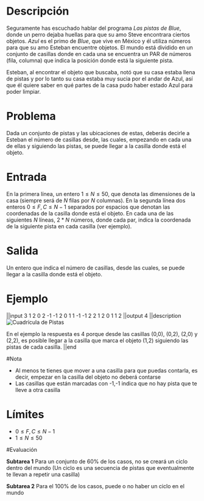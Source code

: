 ﻿# Descripción

Seguramente has escuchado hablar del programa *Las pistas de Blue*, donde un perro dejaba huellas para que su amo Steve encontrara ciertos objetos. *Azul* es el primo de *Blue*, que vive en México y él utiliza números para que su amo Esteban encuentre objetos. El mundo está dividido en un conjunto de casillas donde en cada una se encuentra un PAR de números (fila, columna) que indica la posición donde está la siguiente pista.

Esteban, al encontrar el objeto que buscaba, notó que su casa estaba llena de pistas y por lo tanto su casa estaba muy sucia por el andar de Azul, así que él quiere saber en qué partes de la casa pudo haber estado Azul para poder limpiar.

# Problema
Dada un conjunto de pistas y las ubicaciones de estas, deberás decirle a Esteban el número de casillas desde, las cuales, empezando en cada una de ellas y siguiendo las pistas, se puede llegar a la casilla donde está el objeto.

# Entrada

En la primera línea, un entero $1 \leq N \leq 50$, que denota las dimensiones de la casa (siempre será de $N$ filas por $N$ columnas). En la segunda línea dos enteros $0 \leq F, C \leq N-1$ separados por espacios que denotan las coordenadas de la casilla donde está el objeto. En cada una de las siguientes $N$ líneas, $2 * N$ números, donde cada par, indica la coordenada de la siguiente pista en cada casilla (ver ejemplo).

# Salida

Un entero que indica el número de casillas, desde las cuales, se puede llegar a la casilla donde está el objeto.

# Ejemplo

||input
3
1 2
0 2 -1 -1 2 0
1 1 -1 -1 2 2
1 2  0  1 1 2
||output
4
||description
![Cuadrícula de Pistas](PistasAzul.jpg)

En el ejemplo la respuesta es 4 porque desde las casillas (0,0), (0,2), (2,0) y (2,2), es posible llegar a la casilla que marca el objeto (1,2) siguiendo las pistas de cada casilla.
||end

#Nota

* Al menos te tienes que mover a una casilla para que puedas contarla, es decir, empezar en la casilla del objeto no deberá contarse
* Las casillas que están marcadas con -1,-1 indica que no hay pista que te lleve a otra casilla
 
# Límites

* $0 \leq F,C \leq N-1$
* $1 \leq N \leq50$

#Evaluación

**Subtarea 1** Para un conjunto de 60% de los casos, no se creará un ciclo dentro del mundo (Un ciclo es una secuencia de pistas que eventualmente te llevan a repetir una casilla)

**Subtarea 2** Para el 100% de los casos, puede o no haber un ciclo en el mundo